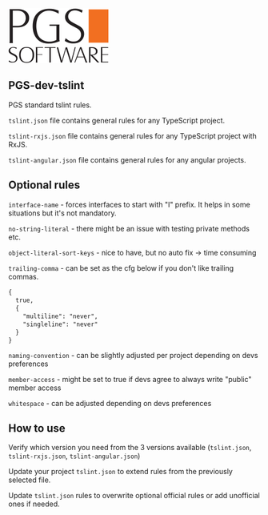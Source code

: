 ![alt text](https://raw.githubusercontent.com/PGS-dev/tslint/master/pgs-logo-200.png)

PGS-dev-tslint
------------
 
PGS standard tslint rules.

`tslint.json` file contains general rules for any TypeScript project.

`tslint-rxjs.json` file contains general rules for any TypeScript project with RxJS.

`tslint-angular.json` file contains general rules for any angular projects.


Optional rules
------------
`interface-name` - forces interfaces to start with "I" prefix. It helps in some situations but it's not mandatory.

`no-string-literal` - there might be an issue with testing private methods etc.

`object-literal-sort-keys` - nice to have, but no auto fix -> time consuming

`trailing-comma` - can be set as the cfg below if you don't like trailing commas.

    {
      true,
      {
        "multiline": "never",
        "singleline": "never"
      }
    }
    
`naming-convention` - can be slightly adjusted per project depending on devs preferences

`member-access` - might be set to true if devs agree to always write "public" member access

`whitespace` - can be adjusted depending on devs preferences

How to use
------------
Verify which version you need from the 3 versions available (`tslint.json`, `tslint-rxjs.json`, `tslint-angular.json`)

Update your project `tslint.json` to extend rules from the previously selected file.

Update `tslint.json` rules to overwrite optional official rules or add unofficial ones if needed.

